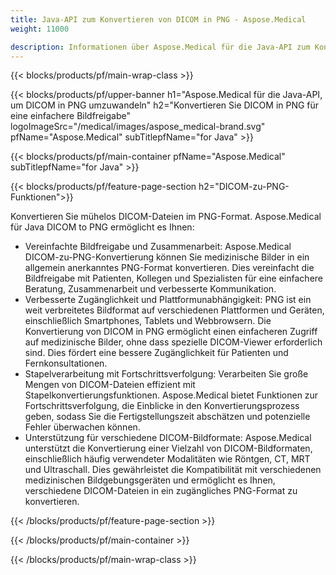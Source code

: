 ```yaml
---
title: Java-API zum Konvertieren von DICOM in PNG - Aspose.Medical
weight: 11000

description: Informationen über Aspose.Medical für die Java-API zum Konvertieren von DICOM in PNG
---
```


{{< blocks/products/pf/main-wrap-class >}}

{{< blocks/products/pf/upper-banner h1="Aspose.Medical für die Java-API, um DICOM in PNG umzuwandeln" h2="Konvertieren Sie DICOM in PNG für eine einfachere Bildfreigabe" logoImageSrc="/medical/images/aspose_medical-brand.svg" pfName="Aspose.Medical" subTitlepfName="for Java" >}}

{{< blocks/products/pf/main-container pfName="Aspose.Medical" subTitlepfName="for Java" >}}

{{< blocks/products/pf/feature-page-section h2="DICOM-zu-PNG-Funktionen">}}

<p>Konvertieren Sie mühelos DICOM-Dateien im PNG-Format. Aspose.Medical für Java DICOM to PNG ermöglicht es Ihnen:</p>

<ul>
<li>Vereinfachte Bildfreigabe und Zusammenarbeit: Aspose.Medical DICOM-zu-PNG-Konvertierung können Sie medizinische Bilder in ein allgemein anerkanntes PNG-Format konvertieren. Dies vereinfacht die Bildfreigabe mit Patienten, Kollegen und Spezialisten für eine einfachere Beratung, Zusammenarbeit und verbesserte Kommunikation.</li>
<li>Verbesserte Zugänglichkeit und Plattformunabhängigkeit: PNG ist ein weit verbreitetes Bildformat auf verschiedenen Plattformen und Geräten, einschließlich Smartphones, Tablets und Webbrowsern. Die Konvertierung von DICOM in PNG ermöglicht einen einfacheren Zugriff auf medizinische Bilder, ohne dass spezielle DICOM-Viewer erforderlich sind. Dies fördert eine bessere Zugänglichkeit für Patienten und Fernkonsultationen.</li>
<li>Stapelverarbeitung mit Fortschrittsverfolgung: Verarbeiten Sie große Mengen von DICOM-Dateien effizient mit Stapelkonvertierungsfunktionen. Aspose.Medical bietet Funktionen zur Fortschrittsverfolgung, die Einblicke in den Konvertierungsprozess geben, sodass Sie die Fertigstellungszeit abschätzen und potenzielle Fehler überwachen können.</li>
<li>Unterstützung für verschiedene DICOM-Bildformate: Aspose.Medical unterstützt die Konvertierung einer Vielzahl von DICOM-Bildformaten, einschließlich häufig verwendeter Modalitäten wie Röntgen, CT, MRT und Ultraschall. Dies gewährleistet die Kompatibilität mit verschiedenen medizinischen Bildgebungsgeräten und ermöglicht es Ihnen, verschiedene DICOM-Dateien in ein zugängliches PNG-Format zu konvertieren.</li>
</ul>

{{< /blocks/products/pf/feature-page-section >}}

{{< /blocks/products/pf/main-container >}}

{{< /blocks/products/pf/main-wrap-class >}}
